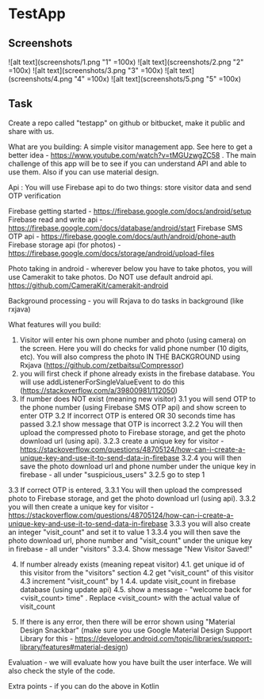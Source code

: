# TestApp

## Screenshots
![alt text](screenshots/1.png "1" =100x) ![alt text](screenshots/2.png "2" =100x) ![alt text](screenshots/3.png "3" =100x) ![alt text](screenshots/4.png "4" =100x)
![alt text](screenshots/5.png "5" =100x) 

## Task

Create a repo called "testapp" on github or bitbucket, make it public and share with us.
 
What are you building: A simple visitor management app. See here to get a better idea - https://www.youtube.com/watch?v=tMGUzwgZC58 . The main challenge of this app will be to see if you can understand API and able to use them. Also if you can use material design.
 
Api : You will use Firebase api to do two things: store visitor data and send OTP verification
 
Firebase getting started - https://firebase.google.com/docs/android/setup
Firebase read and write api - https://firebase.google.com/docs/database/android/start
Firebase SMS OTP api - https://firebase.google.com/docs/auth/android/phone-auth
Firebase storage api (for photos) - https://firebase.google.com/docs/storage/android/upload-files
 
Photo taking in android - wherever below you have to take photos, you will use Camerakit to take photos. Do NOT use default android api. https://github.com/CameraKit/camerakit-android
 
Background processing - you will Rxjava to do tasks in background (like rxjava)
 
What features will you build:
 
1. Visitor will enter his own phone number and photo (using camera) on the screen. Here you will do checks for valid phone number (10 digits, etc). You will also compress the photo IN THE BACKGROUND using Rxjava (https://github.com/zetbaitsu/Compressor)
2. you will first check if phone already exists in the firebase database. You will use addListenerForSingleValueEvent    to do this (https://stackoverflow.com/a/39800981/112050)
3. If number does NOT exist (meaning new visitor)
  3.1 you will send OTP to the phone number (using Firebase SMS OTP api) and show screen to enter OTP
  3.2 If incorrect OTP is entered OR 30 seconds time has passed
     3.2.1 show message that OTP is incorrect
     3.2.2 You will then upload the compressed photo to Firebase storage, and get the photo download url (using api).
     3.2.3 create a unique key for visitor - https://stackoverflow.com/questions/48705124/how-can-i-create-a-unique-key-and-use-it-to-send-data-in-firebase
     3.2.4 you will then save the photo download url and phone number under the unique key in firebase - all under "suspicious_users"
     3.2.5 go to step 1
 
  3.3 If correct OTP is entered,
     3.3.1 You will then upload the compressed photo to Firebase storage, and get the photo download url (using api).
     3.3.2 you will then create a unique key for visitor - https://stackoverflow.com/questions/48705124/how-can-i-create-a-unique-key-and-use-it-to-send-data-in-firebase
     3.3.3 you will also create an integer "visit_count" and set it to value 1
     3.3.4 you will then save the photo download url, phone number and "visit_count" under the unique key in firebase - all under "visitors"
     3.3.4. Show message "New Visitor Saved!"
 
4. If number already exists (meaning repeat visitor)
  4.1. get unique id of this visitor from the "visitors" section
  4.2  get "visit_count" of this visitor
  4.3 increment "visit_count" by 1
  4.4. update visit_count in firebase database (using update api)
  4.5. show a message - "welcome back for <visit_count> time" . Replace <visit_count> with the actual value of visit_count
 
3. If there is any error, then there will be error shown using "Material Design Snackbar" (make sure you use Google Material Design Support Library for this - https://developer.android.com/topic/libraries/support-library/features#material-design)
 
Evaluation - we will evaluate how you have built the user interface. We will also check the style of the code.
 
Extra  points - if you can do the above in Kotlin

